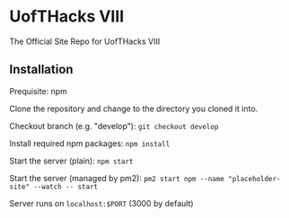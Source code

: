# UofTHacks VIII
The Official Site Repo for UofTHacks VIII

## Installation
Prequisite: npm

Clone the repository and change to the directory you cloned it into.

Checkout branch (e.g. "develop"): `git checkout develop`

Install required npm packages: `npm install`

Start the server (plain): `npm start`

Start the server (managed by pm2): `pm2 start npm --name "placeholder-site" --watch -- start`

Server runs on `localhost:$PORT` (3000 by default)
